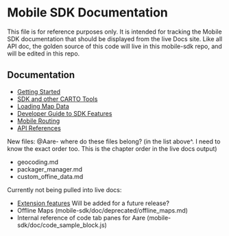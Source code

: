 # Mobile SDK Documentation

This file is for reference purposes only. It is intended for tracking the Mobile SDK documentation that should be displayed from the live Docs site. Like all API doc, the golden source of this code will live in this mobile-sdk repo, and will be edited in this repo.

## Documentation

* [Getting Started](getting_started.md)
* [SDK and other CARTO Tools](sdk_with_carto.md)
* [Loading Map Data](loading_data.md)
* [Developer Guide to SDK Features](developer_guide.md)
* [Mobile Routing](routing.md)
* [API References](api_reference.md)

New files: @Aare- where do these files belong? (in the list above^. I need to know the exact order too. This is the chapter order in the live docs output)

* geocoding.md
* packager_manager.md
* custom_offine_data.md
 
Currently not being pulled into live docs: 

* [Extension features](proextensions.md) Will be added for a future release?
* Offline Maps (mobile-sdk/doc/deprecated/offline_maps.md)
* Internal reference of code tab panes for Aare (mobile-sdk/doc/code_sample_block.js) 
